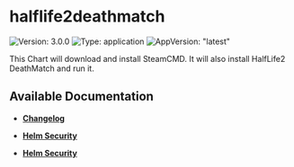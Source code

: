 # halflife2deathmatch

![Version: 3.0.0](https://img.shields.io/badge/Version-3.0.0-informational?style=flat-square) ![Type: application](https://img.shields.io/badge/Type-application-informational?style=flat-square) ![AppVersion: "latest"](https://img.shields.io/badge/AppVersion-"latest"-informational?style=flat-square)

This Chart will download and install SteamCMD. It will also install HalfLife2 DeathMatch and run it.

## Available Documentation

- [**Changelog**](CHANGELOG)

- [**Helm Security**](container-security)

- [**Helm Security**](helm-security)

